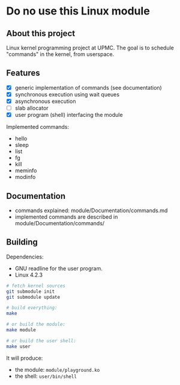 # Do no use this Linux module

## About this project

Linux kernel programming project at UPMC. The goal is to schedule "commands" in
the kernel, from userspace.

## Features

- [x] generic implementation of commands (see documentation)
- [x] synchronous execution using wait queues
- [x] asynchronous execution
- [ ] slab allocator
- [x] user program (shell) interfacing the module

Implemented commands:

- hello
- sleep
- list
- fg
- kill
- meminfo
- modinfo

## Documentation

- commands explained: module/Documentation/commands.md
- implemented commands are described in module/Documentation/commands/

## Building

Dependencies:
- GNU readline for the user program.
- Linux 4.2.3

```bash
# fetch kernel sources
git submodule init
git submodule update

# build everything:
make

# or build the module:
make module

# or build the user shell:
make user
```

It will produce:
- the module: `module/playground.ko`
- the shell: `user/bin/shell`
